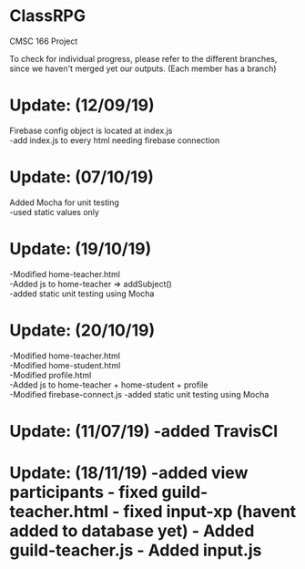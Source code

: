 # ClassRPG
CMSC 166 Project

To check for individual progress, please refer to the different branches, since we haven't merged yet our outputs.
(Each member has a branch)

<h1>Update: (12/09/19)</h1>
Firebase config object is located at index.js <br>
-add index.js to every html needing firebase connection

<h1>Update: (07/10/19)</h1>
Added Mocha for unit testing<br>
-used static values only

<h1>Update: (19/10/19)</h1>
-Modified home-teacher.html<br>
-Added js to home-teacher => addSubject()<br>
-added static unit testing using Mocha


<h1>Update: (20/10/19)</h1>
-Modified home-teacher.html<br>
-Modified home-student.html<br>
-Modified profile.html<br>
-Added js to home-teacher + home-student + profile<br>
-Modified firebase-connect.js
-added static unit testing using Mocha

<h1>Update: (11/07/19)
-added TravisCI

<h1>Update: (18/11/19)
-added view participants
- fixed guild-teacher.html
- fixed input-xp (havent added to database yet)
- Added guild-teacher.js
- Added input.js
